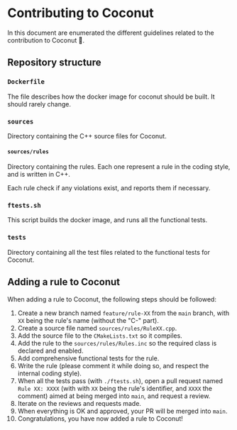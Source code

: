 # Contributing to Coconut

In this document are enumerated the different guidelines related to the contribution to Coconut 🥥.

## Repository structure
### `Dockerfile`
The file describes how the docker image for coconut should be built. It should rarely change.

### `sources`
Directory containing the C++ source files for Coconut.

#### `sources/rules`
Directory containing the rules. Each one represent a rule in the coding style, and is written in C++.

Each rule check if any violations exist, and reports them if necessary.

### `ftests.sh`
This script builds the docker image, and runs all the functional tests.

### `tests`
Directory containing all the test files related to the functional tests for Coconut.

## Adding a rule to Coconut
When adding a rule to Coconut, the following steps should be followed:

1. Create a new branch named `feature/rule-XX` from the `main` branch, with `XX` being the rule's name (without the "C-" part).
2. Create a source file named `sources/rules/RuleXX.cpp`.
3. Add the source file to the `CMakeLists.txt` so it compiles.
4. Add the rule to the `sources/rules/Rules.inc` so the required class is declared and enabled. 
5. Add comprehensive functional tests for the rule.
6. Write the rule (please comment it while doing so, and respect the internal coding style).
7. When all the tests pass (with `./ftests.sh`), open a pull request named `Rule XX: XXXX` (with with `XX` being the rule's identifier, and `XXXX` the comment) aimed at being merged into `main`, and request a review.
8. Iterate on the reviews and requests made.
9. When everything is OK and approved, your PR will be merged into `main`.
10. Congratulations, you have now added a rule to Coconut!
